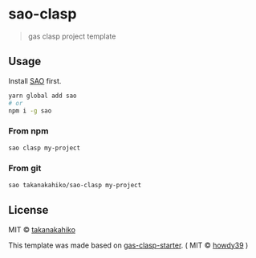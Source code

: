 # sao-clasp

> gas clasp project template

## Usage

Install [SAO](https://github.com/saojs/sao) first.

```bash
yarn global add sao
# or
npm i -g sao
```

### From npm

```bash
sao clasp my-project
```

### From git

```bash
sao takanakahiko/sao-clasp my-project
```

## License

MIT &copy; [takanakahiko](github.com/takanakahiko)

This template was made based on [gas-clasp-starter](github.com/howdy39/gas-clasp-starter).
( MIT &copy; [howdy39](github.com/howdy39) )